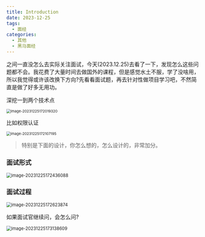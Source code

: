 ```yaml
---
title: Introduction
date: 2023-12-25
tags: 
  - 面经
categories: 
  - 其他
  - 黑马面经
---
```


之间一直没怎么去实际关注面试，今天(2023.12.25)去看了一下，发现怎么这些问题都不会。我花费了大量时间去做国外的课程，但是感觉水土不服，学了没啥用，所以我觉得或许该改换下方向?先看看面试题，再去针对性做项目学习吧，不然简直是做了好多无用功。







深挖一到两个技术点

<img src="https://typora-1309665611.cos.ap-nanjing.myqcloud.com/typora/image-20231225172019320.png" alt="image-20231225172019320" style="zoom:67%;" />

比如权限认证

<img src="https://typora-1309665611.cos.ap-nanjing.myqcloud.com/typora/image-20231225172107195.png" alt="image-20231225172107195" style="zoom:67%;" />

> 特别是下面的设计，你怎么想的，怎么设计的，非常加分。



### 面试形式

<img src="https://typora-1309665611.cos.ap-nanjing.myqcloud.com/typora/image-20231225172436088.png" alt="image-20231225172436088" style="zoom:80%;" />

### 面试过程

<img src="https://typora-1309665611.cos.ap-nanjing.myqcloud.com/typora/image-20231225172623874.png" alt="image-20231225172623874" style="zoom:80%;" />

如果面试官继续问，会怎么问?

<img src="https://typora-1309665611.cos.ap-nanjing.myqcloud.com/typora/image-20231225173138609.png" alt="image-20231225173138609" style="zoom:80%;" />